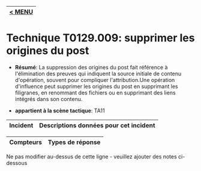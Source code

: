 |[< MENU](../../README.md)|
|---|
# Technique T0129.009: supprimer les origines du post

* **Résumé**: La suppression des origines du post fait référence à l'élimination des preuves qui indiquent la source initiale de contenu d'opération, souvent pour compliquer l'attribution.Une opération d'influence peut supprimer les origines du post en supprimant les filigranes, en renommant des fichiers ou en supprimant des liens intégrés dans son contenu.

* **appartient à la scène tactique**: TA11


|Incident |Descriptions données pour cet incident |
|-------- |-------------------- |



|Compteurs |Types de réponse |
|-------- |-------------- |


Ne pas modifier au-dessus de cette ligne - veuillez ajouter des notes ci-dessous